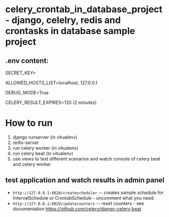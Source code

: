 # celery_crontab_in_database_project - django, celelry, redis and crontasks in database sample project

.env content:
---
SECRET_KEY=

ALLOWED_HOSTS_LIST=localhost, 127.0.0.1

DEBUG_MODE=True

CELERY_RESULT_EXPIRES=120		(2 minutes)

# How to run
1. django runserver (in vitualenv)
2. redis-server
3. run celery worker (in vitualenv)
4. run celery beat (in vitualenv)
5. use views to test different scenarios and watch console of celery beat and celery worker

test application and watch results in admin panel
------------------
* ```http://127.0.0.1:8020/createscheduler```   -- creates sample schedule for IntervalSchedule or CrontabSchedule - uncomment what you need.
* ```http://127.0.0.1:8020/updatecounters```	-- reset counters - see documentation https://github.com/celery/django-celery-beat
